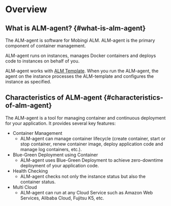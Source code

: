 # Overview

## What is ALM-agent? {#what-is-alm-agent}

The ALM-agent is software for Mobingi ALM. ALM-agent is the primary component of container management.

ALM-agent runs on instances, manages Docker containers and deploys code to instances on behalf of you.

ALM-agent works with [ALM Template](https://docs.mobingi.com/mobingi-alm/alm-template/what-is-alm-template). When you run the ALM-agent, the agent on the instance processes the ALM-template and configures the instance as specified.

## Characteristics of ALM-agent {#characteristics-of-alm-agent}

The ALM-agent is a tool for managing container and continuous deployment for your application. It provides several key features:

* Container Management
  * ALM-agent can manage container lifecycle \(create container, start or stop container, renew container image, deploy application code and manage log containers, etc.\).
* Blue-Green Deployment using Container
  * ALM-agent uses Blue-Green Deployment to achieve zero-downtime deployment of your application code.
* Health Checking
  * ALM-agent checks not only the instance status but also the container status.
* Multi Cloud
  * ALM-agent can run at any Cloud Service such as Amazon Web Services, Alibaba Cloud, Fujitsu K5, etc.


